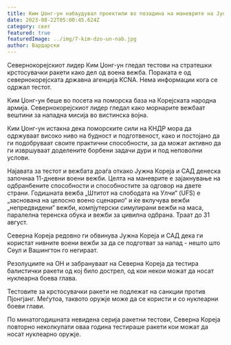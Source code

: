 ```yaml
---
title: Ким Џонг-ун набљудувал проектили во позадина на маневрите на Јужна Кореја и САД
date: 2023-08-22T05:00:45.624Z
category: свет
featured: true
featuredImage: ../img/7-kim-dzo-un-nab.jpg
author: Вардарски
---
```

Севернокорејскиот лидер Ким Џонг-ун гледал тестови на стратешки крстосувачки ракети како дел од воена вежба. Пораката е од севернокорејската државна агенција KCNA. Нема информации кога се одржал тестот.

Ким Џонг-ун беше во посета на поморска база на Корејската народна армија. Севернокорејскиот лидер гледал како морнарите вежбаат вештини за нападна мисија во вистинска војна.

Ким Џонг-ун истакна дека поморските сили на КНДР мора да одржуваат високо ниво на будност и подготвеност, како и постојано да ги подобруваат своите практични способности, за да можат активно да ги извршуваат доделените борбени задачи дури и под неповолни услови.

Најавата за тестот и вежбата доаѓа откако Јужна Кореја и САД денеска започнаа 11-дневни воени вежби. Целта на маневрите е зајакнување на одбранбените способности и способностите за одговор на двете страни. Годишната вежба „Штитот на слободата на Улчи“ (UFS) е „заснована на целосно воено сценарио“ и ќе вклучува вежби „непредвидени“ вежби, компјутерски симулирани вежби на маса, паралелна теренска обука и вежби за цивилна одбрана. Траат до 31 август.

Северна Кореја редовно ги обвинува Јужна Кореја и САД дека ги користат нивните воени вежби за да се подготват за напад - нешто што Сеул и Вашингтон го негираат.

Резолуциите на ОН и забрануваат на Северна Кореја да тестира балистички ракети од кој било дострел, од кои некои можат да носат нуклеарна боева глава.

Тестовите за крстосувачки ракети не подлежат на санкции против Пјонгјанг. Меѓутоа, таквото оружје може да се користи и со нуклеарни боеви глави.

По минатогодишната невидена серија ракетни тестови, Северна Кореја повторно неколкупати оваа година тестираше ракети кои можат да носат нуклеарно оружје.